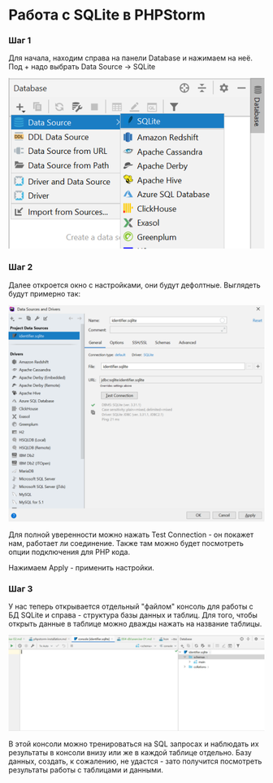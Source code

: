 # Работа с SQLite в PHPStorm

### Шаг 1 
Для начала, находим справа на панели Database и нажимаем на неё. Под + надо выбрать Data Source -> SQLite

![](pic/sqlite1.PNG)

### Шаг 2 
Далее откроется окно с настройками, они будут дефолтные. Выглядеть будут примерно так:

![](pic/sqlite2.PNG)

Для полной уверенности можно нажать Test Connection - он покажет нам, работает ли соединение. Также там можно будет посмотреть
опции подключения для PHP кода.

Нажимаем Apply - применить настройки.

### Шаг 3 
У нас теперь открывается отдельный "файлом" консоль для работы с БД SQLite и справа - структура базы данных и таблиц.
Для того, чтобы открыть данные в таблице можно дважды нажать на название таблицы.

![](pic/sqlite3.PNG)

В этой консоли можно тренироваться на SQL запросах и наблюдать их результаты в консоли внизу или же в каждой таблице отдельно.
Базу данных, создать, к сожалению, не удастся - зато получится посмотреть результаты работы с таблицами и данными.